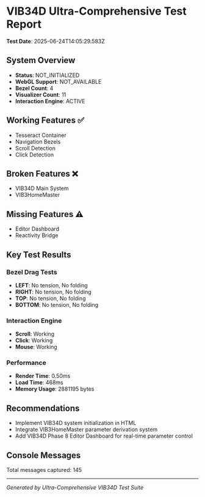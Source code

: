 # VIB34D Ultra-Comprehensive Test Report

**Test Date**: 2025-06-24T14:05:29.583Z

## System Overview
- **Status**: NOT_INITIALIZED
- **WebGL Support**: NOT_AVAILABLE
- **Bezel Count**: 4
- **Visualizer Count**: 11
- **Interaction Engine**: ACTIVE

## Working Features ✅
- Tesseract Container
- Navigation Bezels
- Scroll Detection
- Click Detection

## Broken Features ❌
- VIB34D Main System
- VIB3HomeMaster

## Missing Features ⚠️
- Editor Dashboard
- Reactivity Bridge

## Key Test Results

### Bezel Drag Tests
- **LEFT**: No tension, No folding
- **RIGHT**: No tension, No folding
- **TOP**: No tension, No folding
- **BOTTOM**: No tension, No folding

### Interaction Engine
- **Scroll**: Working
- **Click**: Working
- **Mouse**: Working

### Performance
- **Render Time**: 0.50ms
- **Load Time**: 468ms
- **Memory Usage**: 2881195 bytes

## Recommendations
- Implement VIB34D system initialization in HTML
- Integrate VIB3HomeMaster parameter derivation system
- Add VIB34D Phase 8 Editor Dashboard for real-time parameter control

## Console Messages
Total messages captured: 145

---
*Generated by Ultra-Comprehensive VIB34D Test Suite*
